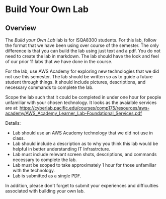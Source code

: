 # Build Your Own Lab

## Overview 
The *Build your Own Lab* lab is for ISQA8300 students. For this lab, follow the format that we have been using over course of the semester. 
The only difference is that you can build the lab using just text and a pdf. You do not need to create the lab in markdown. The lab should have the look and feel of our prior 11 labs that we have done in the course. 

For the lab, use AWS Academy for exploring new technologies that we did not use this semester. The lab should be written so as to guide a future student through things. It should include pictures, descriptions, and necessary commands to complete the lab. 

Scope the lab such that it could be completed in under one hour for people unfamiliar with your chosen technology. It looks as the avaialble services are at: https://cyberlab.pacific.edu/courses/comp175/resources/aws-academy/AWS_Academy_Learner_Lab-Foundational_Services.pdf

Details: 

-	Lab should use an AWS Academy technology that we did not use in class.
- Lab should include a description as to why you think this lab would be helpful in better understanding IT Infrastrcture. 
-	Lab must include relevant screen shots, descriptions, and commands necessary to complete the lab. 
-	Lab must be scoped to take approximately 1 hour for those unfamiliar with the technology.
-	Lab is submitted as a single PDF. 

In addition, please don't forget to submit your experiences and difficulties associated with building your own lab. 
